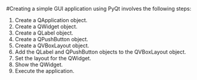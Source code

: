 #Creating a simple GUI application using PyQt involves the following steps:

   1. Create a QApplication object.
   2. Create a QWidget object.
   3. Create a QLabel object.
   4. Create a QPushButton object.
   5. Create a QVBoxLayout object.
   6. Add the QLabel and QPushButton objects to the QVBoxLayout object.
   7. Set the layout for the QWidget.
   8. Show the QWidget.
   9. Execute the application.